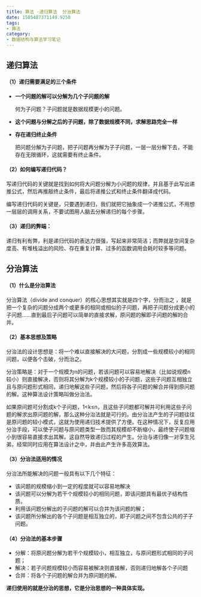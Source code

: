 ```yaml
---
title: 算法 -递归算法  分治算法
date: 1585487371149.9258
tags:
- 算法
category:
- 数据结构与算法学习笔记
---
```

## 递归算法

#### （1）递归需要满足的三个条件

- **一个问题的解可以分解为几个子问题的解**

  何为子问题？子问题就是数据规模更小的问题。

- **这个问题与分解之后的子问题，除了数据规模不同，求解思路完全一样**

- **存在递归终止条件**

  把问题分解为子问题，把子问题再分解为子子问题，一层一层分解下去，不能存在无限循环，这就需要有终止条件。

#### （2）如何编写递归代码？

写递归代码的关键就是找到如何将大问题分解为小问题的规律，并且基于此写出递推公式，然后再推敲终止条件，最后将递推公式和终止条件翻译成代码。

编写递归代码的关键是，只要遇到递归，我们就把它抽象成一个递推公式，不用想一层层的调用关系，不要试图用人脑去分解递归的每个步骤。

#### （3）递归的弊端：

递归有利有弊，利是递归代码的表达力很强，写起来非常简洁；而弊就是空间复杂度高、有堆栈溢出的风险、存在重复计算、过多的函数调用会耗时较多等问题。

## 分治算法

#### （1）什么是分治算法

分治算法（divide and conquer）的核心思想其实就是四个字，分而治之 ，就是把一个复杂的问题分成两个或更多的相同或相似的子问题，再把子问题分成更小的子问题……直到最后子问题可以简单的直接求解，原问题的解即子问题的解的合并。

#### （2）基本思想及策略

分治法的设计思想是：将一个难以直接解决的大问题，分割成一些规模较小的相同问题，以便各个击破，分而治之。

分治策略是：对于一个规模为n的问题，若该问题可以容易地解决（比如说规模n较小）则直接解决，否则将其分解为k个规模较小的子问题，这些子问题互相独立且与原问题形式相同，递归地解这些子问题，然后将各子问题的解合并得到原问题的解。这种算法设计策略叫做分治法。

如果原问题可分割成k个子问题，1<k≤n，且这些子问题都可解并可利用这些子问题的解求出原问题的解，那么这种分治法就是可行的。由分治法产生的子问题往往是原问题的较小模式，这就为使用递归技术提供了方便。在这种情况下，反复应用分治手段，可以使子问题与原问题类型一致而其规模却不断缩小，最终使子问题缩小到很容易直接求出其解。这自然导致递归过程的产生。分治与递归像一对孪生兄弟，经常同时应用在算法设计之中，并由此产生许多高效算法。

#### （3）分治法适用的情况

分治法所能解决的问题一般具有以下几个特征：

* 该问题的规模缩小到一定的程度就可以容易地解决
*  该问题可以分解为若干个规模较小的相同问题，即该问题具有最优子结构性质。
*  利用该问题分解出的子问题的解可以合并为该问题的解；
*  该问题所分解出的各个子问题是相互独立的，即子问题之间不包含公共的子子问题。

#### （4）分治法的基本步骤

* 分解：将原问题分解为若干个规模较小，相互独立，与原问题形式相同的子问题；
* 解决：若子问题规模较小而容易被解决则直接解，否则递归地解各个子问题
* 合并：将各个子问题的解合并为原问题的解。

**递归使用的就是分治的思想，它是分治思想的一种具体实现。**















































